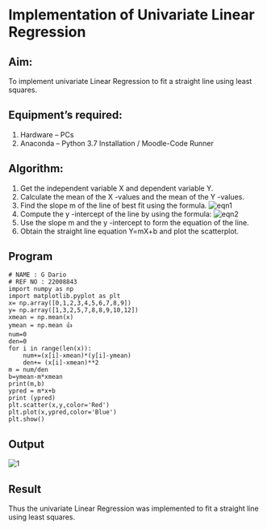 # Implementation of Univariate Linear Regression
## Aim:
To implement univariate Linear Regression to fit a straight line using least squares.
## Equipment’s required:
1.	Hardware – PCs
2.	Anaconda – Python 3.7 Installation / Moodle-Code Runner
## Algorithm:
1.	Get the independent variable X and dependent variable Y.
2.	Calculate the mean of the X -values and the mean of the Y -values.
3.	Find the slope m of the line of best fit using the formula.
 ![eqn1](./eq1.jpg)
4.	Compute the y -intercept of the line by using the formula:
![eqn2](./eq2.jpg)  
5.	Use the slope m and the y -intercept to form the equation of the line.
6.	Obtain the straight line equation Y=mX+b and plot the scatterplot.
## Program
```
# NAME : G Dario
# REF NO : 22008843
import numpy as np
import matplotlib.pyplot as plt
x= np.array([0,1,2,3,4,5,6,7,8,9])
y= np.array([1,3,2,5,7,8,8,9,10,12])
xmean = np.mean(x)
ymean = np.mean 👍
num=0
den=0
for i in range(len(x)):
    num+=(x[i]-xmean)*(y[i]-ymean) 
    den+= (x[i]-xmean)**2
m = num/den
b=ymean-m*xmean
print(m,b)
ypred = m*x+b
print (ypred)
plt.scatter(x,y,color='Red')
plt.plot(x,ypred,color='Blue')
plt.show()

```
## Output
![1](https://user-images.githubusercontent.com/118704873/214107210-3be11d70-6618-4b78-ba14-baebd6eee95a.png)


## Result
Thus the univariate Linear Regression was implemented to fit a straight line using least squares.
